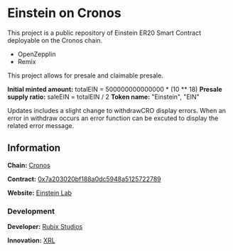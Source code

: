 # Einstein on Cronos

This project is a public repository of Einstein ER20 Smart Contract deployable on the Cronos chain.

- OpenZepplin
- Remix

This project allows for presale and claimable presale.

**Initial minted amount:** totalEIN = 500000000000000 * (10 ** 18)
**Presale supply ratio:** saleEIN = totalEIN / 2
**Token name:** "Einstein", "EIN"

Updates includes a slight change to withdrawCRO display errors. When an error in withdraw occurs an error function can be excuted to display the related error message.

## Information

**Chain:** [Cronos](https://cronos.org/)

**Contract:** [0x7a203020bf188a0dc5948a5125722789](https://cronoscan.com/token/0x7a203020bf188a0dc5948a5125722789cad63cf2)

**Website:** [Einstein Lab](https://einsteinlab.tech/)

### Development

**Developer:** [Rubix Studios](https://rubixstudios.com.au)

**Innovation:** [XRL](https://xrl.au)